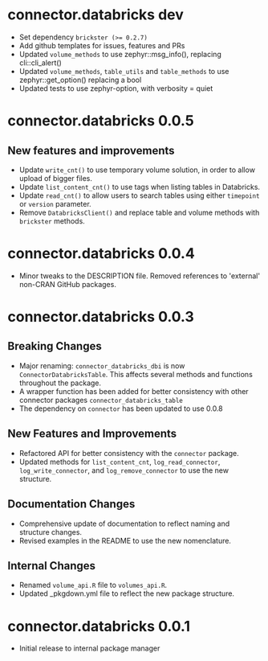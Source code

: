 # connector.databricks dev

* Set dependency `brickster (>= 0.2.7)`
* Add github templates for issues, features and PRs
* Updated `volume_methods` to use zephyr::msg_info(), replacing cli::cli_alert()
* Updated `volume_methods`, `table_utils` and `table_methods` to use zephyr::get_option() replacing a bool
* Updated tests to use zephyr-option, with verbosity = quiet

# connector.databricks 0.0.5

## New features and improvements

* Update `write_cnt()` to use temporary volume solution, in order to allow upload of bigger files.
* Update `list_content_cnt()` to use tags when listing tables in Databricks.
* Update `read_cnt()` to allow users to search tables using either `timepoint` or `version` parameter.
* Remove `DatabricksClient()` and replace table and volume methods with `brickster` methods.

# connector.databricks 0.0.4

* Minor tweaks to the DESCRIPTION file. Removed references to 'external' non-CRAN GitHub packages.

# connector.databricks 0.0.3

## Breaking Changes

* Major renaming: `connector_databricks_dbi` is now `ConnectorDatabricksTable`. This affects several methods and functions throughout the package.
* A wrapper function has been added for better consistency with other connector packages `connector_databricks_table`
* The dependency on `connector` has been updated to use 0.0.8

## New Features and Improvements

* Refactored API for better consistency with the `connector` package.
* Updated methods for `list_content_cnt`, `log_read_connector`, `log_write_connector`, and `log_remove_connector` to use the new structure.

## Documentation Changes

* Comprehensive update of documentation to reflect naming and structure changes.
* Revised examples in the README to use the new nomenclature.

## Internal Changes

* Renamed `volume_api.R` file to `volumes_api.R`.
* Updated _pkgdown.yml file to reflect the new package structure.

# connector.databricks 0.0.1
* Initial release to internal package manager
